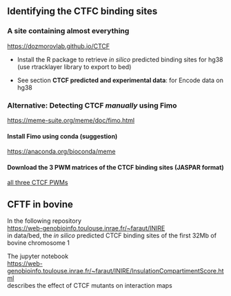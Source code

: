 
## Identifying the CTFC binding sites

### A site containing almost everything 
https://dozmorovlab.github.io/CTCF

- Install the R package to retrieve _in silico_ predicted binding sites for hg38 (use rtracklayer library to export to bed)

- See section **CTCF predicted and experimental data**:  for Encode data on hg38

### Alternative: Detecting CTCF _manually_ using Fimo
https://meme-suite.org/meme/doc/fimo.html

#### Install Fimo using conda (suggestion)  
https://anaconda.org/bioconda/meme

#### Download the 3 PWM matrices of the CTCF binding sites (JASPAR format)
[all three CTCF PWMs](https://jaspar.genereg.net/search?q=CTCF&collection=all&tax_group=all&tax_id=9606&type=all&class=all&family=all&version=all)

## CFTF in bovine
In the following repository  
  https://web-genobioinfo.toulouse.inrae.fr/~faraut/INIRE  
in data/bed, the _in silico_ predicted CTCF binding sites of the first 32Mb of bovine chromosome 1

The jupyter notebook  
https://web-genobioinfo.toulouse.inrae.fr/~faraut/INIRE/InsulationCompartimentScore.html  
describes the effect of CTCF mutants on interaction maps










